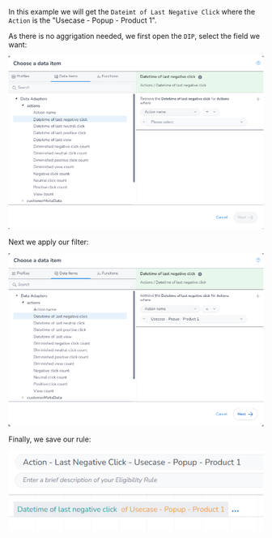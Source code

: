 In this example we will get the `Dateimt of Last Negative Click` where the `Action` is the "Usecase - Popup - Product 1".

As there is no aggrigation needed, we first open the `DIP`, select the field we want:

![alt text](image_1.png)

Next we apply our filter:

![alt text](image_2.png)

Finally, we save our rule:

![alt text](image_3.png)
